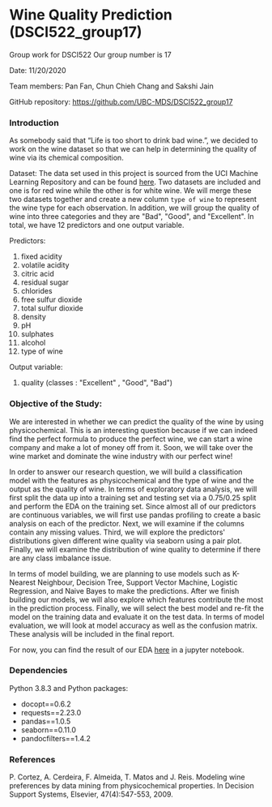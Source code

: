 # Wine Quality Prediction (DSCI522_group17)
Group work for DSCI522 Our group  number is 17

Date: 11/20/2020

Team members: Pan Fan, Chun Chieh Chang and Sakshi Jain

GitHub repository: https://github.com/UBC-MDS/DSCI522_group17

### Introduction

As somebody said that “Life is too short to drink bad wine.”, we decided to work on the wine dataset so that we can help in determining the quality of wine via its chemical composition.

Dataset: The data set used in this project is sourced from the UCI Machine Learning Repository and can be found [here](https://archive.ics.uci.edu/ml/datasets/Wine+Quality). Two datasets are included and one is for red wine while the other is for white wine. We will merge these two datasets together and create a new column `type of wine` to represent the wine type for each observation. In addition, we will group the quality of wine into three categories and they are "Bad", "Good", and "Excellent". In total, we have 12 predictors and one output variable.

Predictors:
1.	fixed acidity
2.	volatile acidity
3.	citric acid
4.	residual sugar
5.	chlorides
6.	free sulfur dioxide
7.	total sulfur dioxide
8.	density
9.	pH
10.	sulphates
11.	alcohol
12.	type of wine

Output variable:
1.	quality (classes : "Excellent" , "Good", "Bad")

### Objective of the Study:

We are interested in whether we can predict the quality of the wine by using physicochemical. This is an interesting question because if we can indeed find the perfect formula to produce the perfect wine, we can start a wine company and make a lot of money off from it. Soon, we will take over the wine market and dominate the wine industry with our perfect wine!

In order to answer our research question, we will build a classification model with the features as physicochemical and the type of wine and the output as the quality of wine. In terms of exploratory data analysis, we will first split the data up into a training set and testing set via a 0.75/0.25 split and perform the EDA on the training set. Since almost all of our predictors are continuous variables, we will first use pandas profiling to create a basic analysis on each of the predictor. Next, we will examine if the columns contain any missing values. Third, we will explore the predictors' distributions given different wine quality via seaborn using a pair plot. Finally, we will examine the distribution of wine quality to determine if there are any class imbalance issue.

In terms of model building, we are planning to use models such as K-Nearest Neighbour, Decision Tree, Support Vector Machine, Logistic Regression, and Naive Bayes to make the predictions. After we finish building our models, we will also explore which features contribute the most in the prediction process. Finally, we will select the best model and re-fit the model on the training data and evaluate it on the test data. In terms of model evaluation, we will look at model accuracy as well as the confusion matrix. These analysis will be included in the final report.

For now, you can find the result of our EDA [here](https://github.com/UBC-MDS/DSCI522_group17/tree/main/src) in a jupyter notebook.

### Dependencies

Python 3.8.3 and Python packages:

* docopt==0.6.2
* requests==2.23.0
* pandas==1.0.5
* seaborn==0.11.0
* pandocfilters==1.4.2

### References

P. Cortez, A. Cerdeira, F. Almeida, T. Matos and J. Reis.
Modeling wine preferences by data mining from physicochemical properties. In Decision Support Systems, Elsevier, 47(4):547-553, 2009.